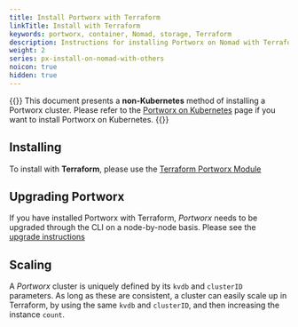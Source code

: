 ```yaml
---
title: Install Portworx with Terraform
linkTitle: Install with Terraform
keywords: portworx, container, Nomad, storage, Terraform
description: Instructions for installing Portworx on Nomad with Terraform.
weight: 2
series: px-install-on-nomad-with-others
noicon: true
hidden: true
---
```


{{<info>}}
This document presents a **non-Kubernetes** method of installing a Portworx cluster. Please refer to the [Portworx on Kubernetes](/portworx-install-with-kubernetes/) page if you want to install Portworx on Kubernetes.
{{</info>}}

## Installing

To install with **Terraform**, please use the [Terraform Portworx Module](https://registry.terraform.io/modules/portworx/portworx-instance/)


## Upgrading Portworx

If you have installed Portworx with Terraform, _Portworx_ needs to be upgraded through the CLI on a node-by-node basis. Please see the [upgrade instructions](/install-with-other/operate-and-maintain)

## Scaling

A _Portworx_ cluster is uniquely defined by its `kvdb` and `clusterID` parameters. As long as these are consistent, a cluster can easily scale up in Terraform, by using the same `kvdb` and `clusterID`, and then increasing the instance `count`.
